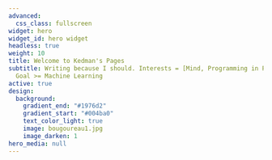 ```yaml
---
advanced:
  css_class: fullscreen
widget: hero
widget_id: hero widget
headless: true
weight: 10
title: Welcome to Kedman's Pages
subtitle: Writing because I should. Interests = [Mind, Programming in Python] ;
  Goal >= Machine Learning
active: true
design:
  background:
    gradient_end: "#1976d2"
    gradient_start: "#004ba0"
    text_color_light: true
    image: bougoureau1.jpg
    image_darken: 1
hero_media: null
---
```

